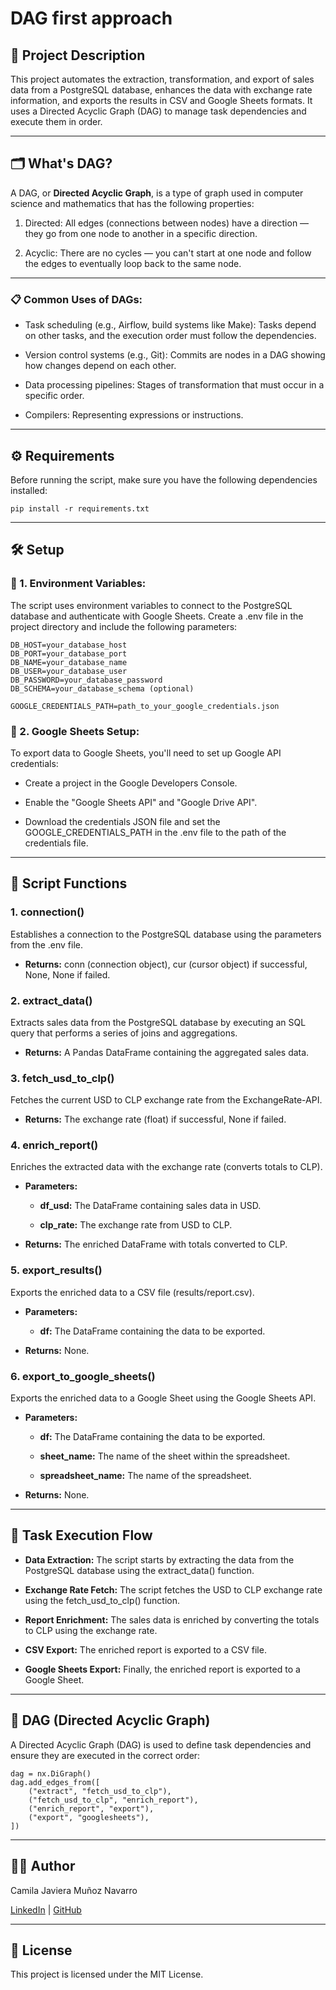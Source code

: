 # DAG first approach

## 📌 Project Description

This project automates the extraction, transformation, and export of sales data from a PostgreSQL database, enhances the data with exchange rate information, and exports the results in CSV and Google Sheets formats. It uses a Directed Acyclic Graph (DAG) to manage task dependencies and execute them in order.

---

## 🗂️ What's DAG?

A DAG, or **Directed Acyclic Graph**, is a type of graph used in computer science and mathematics that has the following properties:

1. Directed: All edges (connections between nodes) have a direction — they go from one node to another in a specific direction.

2. Acyclic: There are no cycles — you can't start at one node and follow the edges to eventually loop back to the same node.

---

### 📋 Common Uses of DAGs:

- Task scheduling (e.g., Airflow, build systems like Make): Tasks depend on other tasks, and the execution order must follow the dependencies.

- Version control systems (e.g., Git): Commits are nodes in a DAG showing how changes depend on each other.

- Data processing pipelines: Stages of transformation that must occur in a specific order.

- Compilers: Representing expressions or instructions.

---

## ⚙️ Requirements

Before running the script, make sure you have the following dependencies installed:

```
pip install -r requirements.txt
```

---

## 🛠️ Setup

### 📖 1. Environment Variables:

The script uses environment variables to connect to the PostgreSQL database and authenticate with Google Sheets. Create a .env file in the project directory and include the following parameters:

```
DB_HOST=your_database_host
DB_PORT=your_database_port
DB_NAME=your_database_name
DB_USER=your_database_user
DB_PASSWORD=your_database_password
DB_SCHEMA=your_database_schema (optional)

GOOGLE_CREDENTIALS_PATH=path_to_your_google_credentials.json
```

### 📄 2. Google Sheets Setup:

To export data to Google Sheets, you'll need to set up Google API credentials:

- Create a project in the Google Developers Console.

- Enable the "Google Sheets API" and "Google Drive API".

- Download the credentials JSON file and set the GOOGLE_CREDENTIALS_PATH in the .env file to the path of the credentials file.

---

## 📝 Script Functions

### 1. connection()

Establishes a connection to the PostgreSQL database using the parameters from the .env file.

- **Returns:** conn (connection object), cur (cursor object) if successful, None, None if failed.

### 2. extract_data()

Extracts sales data from the PostgreSQL database by executing an SQL query that performs a series of joins and aggregations.

- **Returns:** A Pandas DataFrame containing the aggregated sales data.

### 3. fetch_usd_to_clp()

Fetches the current USD to CLP exchange rate from the ExchangeRate-API.

- **Returns:** The exchange rate (float) if successful, None if failed.

### 4. enrich_report()

Enriches the extracted data with the exchange rate (converts totals to CLP).

- **Parameters:**

    - **df_usd:** The DataFrame containing sales data in USD.

    - **clp_rate:** The exchange rate from USD to CLP.

- **Returns:** The enriched DataFrame with totals converted to CLP.

### 5. export_results()

Exports the enriched data to a CSV file (results/report.csv).

- **Parameters:**

    - **df:** The DataFrame containing the data to be exported.

- **Returns:** None.

### 6. export_to_google_sheets()

Exports the enriched data to a Google Sheet using the Google Sheets API.

- **Parameters:**

    - **df:** The DataFrame containing the data to be exported.

    - **sheet_name:** The name of the sheet within the spreadsheet.

    - **spreadsheet_name:** The name of the spreadsheet.

- **Returns:** None.

---

## 📑 Task Execution Flow

- **Data Extraction:** The script starts by extracting the data from the PostgreSQL database using the extract_data() function.

- **Exchange Rate Fetch:** The script fetches the USD to CLP exchange rate using the fetch_usd_to_clp() function.

- **Report Enrichment:** The sales data is enriched by converting the totals to CLP using the exchange rate.

- **CSV Export:** The enriched report is exported to a CSV file.

- **Google Sheets Export:** Finally, the enriched report is exported to a Google Sheet.

---

## 🔁 DAG (Directed Acyclic Graph)

A Directed Acyclic Graph (DAG) is used to define task dependencies and ensure they are executed in the correct order:

```
dag = nx.DiGraph()
dag.add_edges_from([
    ("extract", "fetch_usd_to_clp"),
    ("fetch_usd_to_clp", "enrich_report"),
    ("enrich_report", "export"),
    ("export", "googlesheets"),
])
```

---

## 👩‍💻 Author

Camila Javiera Muñoz Navarro
<br>

[LinkedIn](https://www.linkedin.com/in/camilajmn/) | [GitHub](https://github.com/CamilaJaviera91)

---

## 📄 License

This project is licensed under the MIT License.